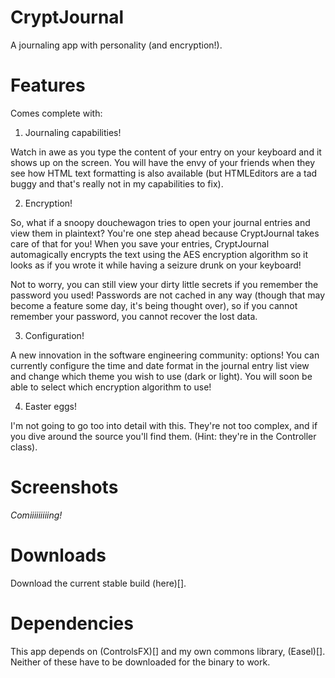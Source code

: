 CryptJournal
============

A journaling app with personality (and encryption!).

Features
============

Comes complete with:

1) Journaling capabilities!

Watch in awe as you type the content of your entry on your keyboard and it shows up on the screen.
You will have the envy of your friends when they see how HTML text formatting is also available (but HTMLEditors are a tad
buggy and that's really not in my capabilities to fix).

2) Encryption!

So, what if a snoopy douchewagon tries to open your journal entries and view them in plaintext? You're one step ahead because CryptJournal
takes care of that for you! When you save your entries, CryptJournal automagically encrypts the text using the AES encryption algorithm
so it looks as if you wrote it while having a seizure drunk on your keyboard!

Not to worry, you can still view your dirty little secrets if you remember the password you used! Passwords are not cached in any way
(though that may become a feature some day, it's being thought over), so if you cannot remember your password, you cannot recover the lost data.

3) Configuration!

A new innovation in the software engineering community: options! You can currently configure the time and date format in the journal entry
list view and change which theme you wish to use (dark or light). You will soon be able to select which encryption algorithm to use!

4) Easter eggs!

I'm not going to go too into detail with this. They're not too complex, and if you dive around the source you'll find them. (Hint: they're in
the Controller class).

Screenshots
============

*Comiiiiiiiiing!*

Downloads
============

Download the current stable build (here)[].

Dependencies
============

This app depends on (ControlsFX)[] and my own commons library, (Easel)[]. Neither of these have to be downloaded for the binary to work.

